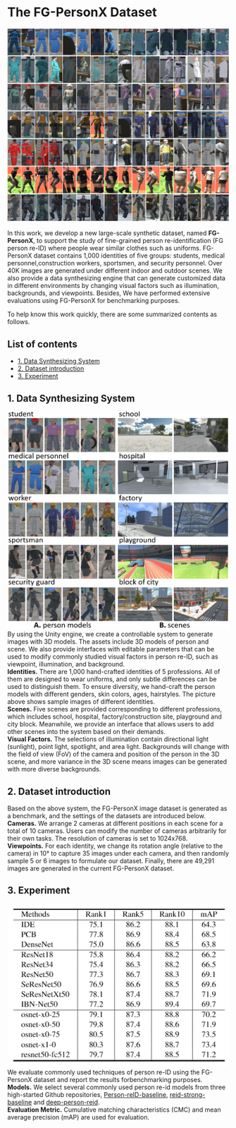 # The FG-PersonX Dataset

![overview](https://github.com/FG-PersonX/FG-PersonX/blob/main/images/overview.PNG)

In this work, we develop a new large-scale synthetic dataset, named **FG-PersonX**, to support the study of fine-grained person re-identification (FG person re-ID) where people wear similar clothes such as uniforms.  FG-PersonX dataset contains 1,000 identities of five groups: students, medical personnel,construction workers, sportsmen, and security personnel. Over 40K images are generated under different indoor and outdoor scenes. We also provide a data synthesizing engine that can generate customized data in different environments by changing visual factors such as illumination, backgrounds, and viewpoints. Besides, We have performed extensive evaluations using FG-PersonX for benchmarking purposes.

To help know this work quickly, there are some summarized contents as follows.

## List of contents

* [1. Data Synthesizing System](#1)
* [2. Dataset introduction](#2)
* [3. Experiment](#3)

## 1. Data Synthesizing System

![synthesizing_system](https://github.com/FG-PersonX/FG-PersonX/blob/main/images/synthesizing_system.PNG)
By using the Unity engine, we create a controllable system to generate images with 3D models. The assets include 3D models of person and scene. We also provide interfaces with editable parameters that can be used to modify commonly studied visual factors in person re-ID, such as viewpoint, illumination, and background.<br>
**Identities.** There are 1,000 hand-crafted identities of 5 professions. All of them are designed to wear uniforms, and only subtle differences can be used to distinguish them. To ensure diversity, we hand-craft the person models with different genders, skin colors, ages, hairstyles. The picture above shows sample images of different identities.<br>
**Scenes.** Five scenes are provided corresponding to different professions, which includes school, hospital, factory/construction site, playground and city block. Meanwhile, we provide an interface that allows users to add other scenes into the system based on their demands. <br>
**Visual Factors.** The selections of illumination contain directional light (sunlight), point light, spotlight, and area light. Backgrounds will change with the field of view (FoV) of the camera and position of the person in the 3D scene, and more variance in the 3D scene means images can be generated with more diverse backgrounds.<br>

## 2.  Dataset introduction 

Based on the above system, the FG-PersonX image dataset is generated as a benchmark, and the settings of the datasets are introduced below.<br>
**Cameras.** We arrange 2 cameras at different positions in each scene for a total of 10 cameras. Users can modify the number of cameras arbitrarily for their own tasks. The resolution of cameras is set to 1024x768.<br>
**Viewpoints.** For each identity, we change its rotation angle (relative to the camera) in 10° to capture 35 images under each camera, and then randomly sample 5 or 6 images to formulate our dataset. Finally, there are 49,291 images are generated in the current FG-PersonX dataset.<br>

## 3. Experiment

![experiments](https://github.com/FG-PersonX/FG-PersonX/blob/main/images/experiments.PNG)<br>
We  evaluate  commonly  used  techniques  of  person  re-ID using the FG-PersonX dataset and report the results forbenchmarking purposes.<br>
**Models.** We select several commonly used person re-id models from three high-started Github repositories, [Person-reID-baseline](https://github.com/layumi/Person_reID_baseline_pytorch), [reid-strong-baseline](https://github.com/michuanhaohao/reid-strong-baseline) and [deep-person-reid](https://github.com/KaiyangZhou/deep-person-reid).<br>
**Evaluation Metric.** Cumulative matching characteristics (CMC) and mean average precision (mAP) are used for evaluation.<br>




